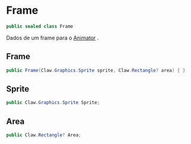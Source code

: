 # Frame
```csharp
public sealed class Frame
```
Dados de um frame para o [Animator](/Claw/Graphics/Animator.md#Animator) .<br />
## Frame
```csharp
public Frame(Claw.Graphics.Sprite sprite, Claw.Rectangle? area) { }
```
## Sprite
```csharp
public Claw.Graphics.Sprite Sprite;
```
## Area
```csharp
public Claw.Rectangle? Area;
```
